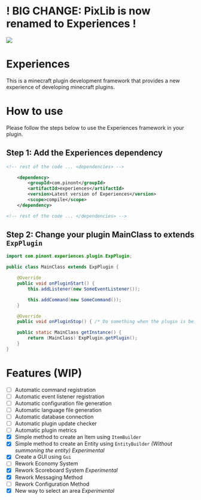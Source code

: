 # ! BIG CHANGE: PixLib is now renamed to Experiences !

![](https://imgur.com/a/Tl61Iuk)

# Experiences
This is a minecraft plugin development framework that provides a new experience of developing minecraft plugins.

# How to use

Please follow the steps below to use the Experiences framework in your plugin.

## Step 1: Add the Experiences dependency

```xml
<!-- rest of the code ... <dependencies> -->

    <dependency>
        <groupId>com.pinont</groupId>
        <artifactId>experiences</artifactId>
        <version>Latest version of Experiences</version>
        <scope>compile</scope>
    </dependency>

<!-- rest of the code ... </dependencies> -->
```

## Step 2: Change your plugin MainClass to extends `ExpPlugin`

```java
import com.pinont.experiences.plugin.ExpPlugin;

public class MainClass extends ExpPlugin {

    @Override
    public void onPluginStart() {
        this.addListener(new SomeEventListener());

        this.addCommand(new SomeCommand());
    }

    @Override
    public void onPluginStop() { /* Do something when the plugin is being disabled */ }

    public static MainClass getInstance() {
        return (MainClass) ExpPlugin.getPlugin();
    }
}
```

# Features (WIP)

* [ ] Automatic command registration
* [ ] Automatic event listener registration
* [ ] Automatic configuration file generation
* [ ] Automatic language file generation
* [ ] Automatic database connection
* [ ] Automatic plugin update checker
* [ ] Automatic plugin metrics
* [X] Simple method to create an Item using `ItemBuilder`
* [X] Simple method to create an Entity using `EntityBuilder` *(Without summoning the entity)* _*Experimental*_
* [X] Create a GUI using `Gui`
* [ ] Rework Economy System
* [X] Rework Scoreboard System _*Experimental*_
* [X] Rework Messaging Method
* [ ] Rework Configuration Method
* [X] New way to select an area _*Experimental*_
